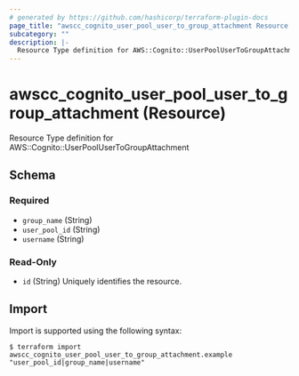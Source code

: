 ```yaml
---
# generated by https://github.com/hashicorp/terraform-plugin-docs
page_title: "awscc_cognito_user_pool_user_to_group_attachment Resource - terraform-provider-awscc"
subcategory: ""
description: |-
  Resource Type definition for AWS::Cognito::UserPoolUserToGroupAttachment
---
```


# awscc_cognito_user_pool_user_to_group_attachment (Resource)

Resource Type definition for AWS::Cognito::UserPoolUserToGroupAttachment



<!-- schema generated by tfplugindocs -->
## Schema

### Required

- `group_name` (String)
- `user_pool_id` (String)
- `username` (String)

### Read-Only

- `id` (String) Uniquely identifies the resource.

## Import

Import is supported using the following syntax:

```shell
$ terraform import awscc_cognito_user_pool_user_to_group_attachment.example "user_pool_id|group_name|username"
```
